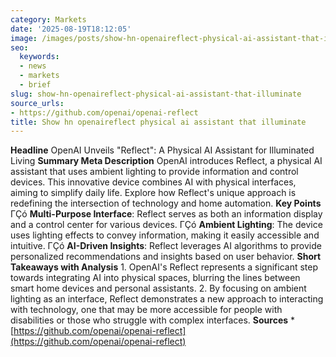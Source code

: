 ```yaml
---
category: Markets
date: '2025-08-19T18:12:05'
image: /images/posts/show-hn-openaireflect-physical-ai-assistant-that-illuminate.jpg
seo:
  keywords:
  - news
  - markets
  - brief
slug: show-hn-openaireflect-physical-ai-assistant-that-illuminate
source_urls:
- https://github.com/openai/openai-reflect
title: Show hn openaireflect physical ai assistant that illuminate
---
```


**Headline** OpenAI Unveils "Reflect": A Physical AI Assistant for Illuminated Living  **Summary Meta Description** OpenAI introduces Reflect, a physical AI assistant that uses ambient lighting to provide information and control devices. This innovative device combines AI with physical interfaces, aiming to simplify daily life. Explore how Reflect's unique approach is redefining the intersection of technology and home automation.  **Key Points**  ΓÇó **Multi-Purpose Interface**: Reflect serves as both an information display and a control center for various devices. ΓÇó **Ambient Lighting**: The device uses lighting effects to convey information, making it easily accessible and intuitive. ΓÇó **AI-Driven Insights**: Reflect leverages AI algorithms to provide personalized recommendations and insights based on user behavior.  **Short Takeaways with Analysis**  1. OpenAI's Reflect represents a significant step towards integrating AI into physical spaces, blurring the lines between smart home devices and personal assistants. 2. By focusing on ambient lighting as an interface, Reflect demonstrates a new approach to interacting with technology, one that may be more accessible for people with disabilities or those who struggle with complex interfaces.  **Sources**  * [https://github.com/openai/openai-reflect](https://github.com/openai/openai-reflect)